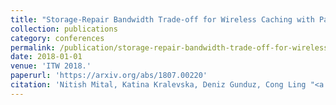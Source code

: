 ```yaml
---
title: "Storage-Repair Bandwidth Trade-off for Wireless Caching with Partial Failure and Broadcast Repair"
collection: publications
category: conferences
permalink: /publication/storage-repair-bandwidth-trade-off-for-wireless-caching-with-partial-failure-and-broadcast-repair
date: 2018-01-01
venue: 'ITW 2018.'
paperurl: 'https://arxiv.org/abs/1807.00220'
citation: 'Nitish Mital, Katina Kralevska, Deniz Gunduz, Cong Ling "<a href=''>Storage-Repair Bandwidth Trade-off for Wireless Caching with Partial Failure and Broadcast Repair</a>", ITW 2018.'
---
```

